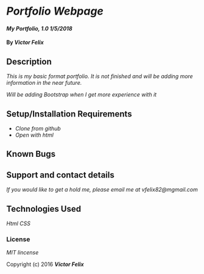 # _Portfolio Webpage_

#### _My Portfolio, 1.0 1/5/2018_

#### By _**Victor Felix**_

## Description

_This is my basic format portfolio. It is not finished and will be adding
more information in the near future._

_Will be adding Bootstrap when I get more experience with it_

## Setup/Installation Requirements

* _Clone from github_
* _Open with html_

## Known Bugs

## Support and contact details

_If you would like to get a hold me, please email me at vfelix82@mgmail.com_

## Technologies Used

_Html_
_CSS_

### License

_MIT lincense_

Copyright (c) 2016 **_Victor Felix_**
